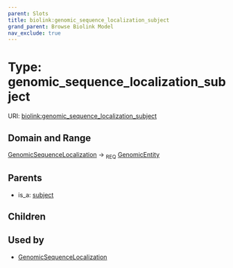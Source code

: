 ```yaml
---
parent: Slots
title: biolink:genomic_sequence_localization_subject
grand_parent: Browse Biolink Model
nav_exclude: true
---
```


# Type: genomic_sequence_localization_subject




URI: [biolink:genomic_sequence_localization_subject](https://w3id.org/biolink/vocab/genomic_sequence_localization_subject)

## Domain and Range

[GenomicSequenceLocalization](GenomicSequenceLocalization.md) ->  <sub>REQ</sub> [GenomicEntity](GenomicEntity.md)

## Parents

 *  is_a: [subject](subject.md)

## Children


## Used by

 * [GenomicSequenceLocalization](GenomicSequenceLocalization.md)
